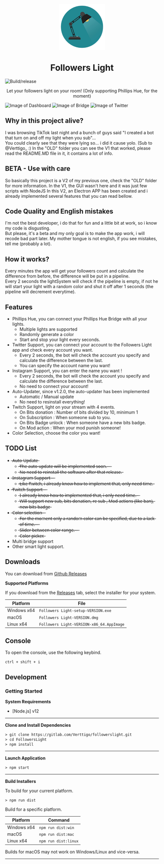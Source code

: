 <p align="center"><img src="./build/icon.png" width="150px" height="150px" alt="FollowersLight"></p>

<h1 align="center">Followers Light</h1>

![Build/release](https://github.com/Verttigo28/FollowersLight/workflows/Build/release/badge.svg)

<p align="center">Let your followers light on your room! (Only supporting Phillips Hue, for the moment)</p>

![Image of Dashboard](https://i.ibb.co/BGpKTmT/Dashboard.png)
![Image of Bridge](https://i.ibb.co/0cCv0jT/Bridge.png)
![Image of Twitter](https://i.ibb.co/tsJS7Rd/Twitter.png)

## Why in this project alive?

I was browsing TikTok last night and a bunch of guys said "I created a bot that turn on and off my light when you sub"...<br>
You could clearly see that they were lying so... i did it cause yolo. (Sub to @Verttigo_ :)
In the "OLD" folder you can see the V1 that worked, please read the README.MD file in it, it contains a lot of info.

## BETA - Use with care

So basically this project is a V2 of my previous one, check the "OLD" folder for more information.
In the V1, the GUI wasn't here and it was just few scripts with NodeJS
In this V2, an Electron APP has been created and i already implemented several features that you can read bellow.

## Code Quality and English mistakes

I'm not the best developer, i do that for fun and a little bit at work, so i know my code is disgusting.<br>
But please, it's a beta and my only goal is to make the app work, i will recode bad part later.
My mother tongue is not english, if you see mistakes, tell me (probably a lot). 

## How it works?

Every minutes the app will get your followers count and calculate the difference from before, the difference will be put in a pipeline.<br>
Every 2 seconds the lightSystem will check if the pipeline is empty, if not he will start your light with a random color and shut it off after 1 seconds (the pipeline will decrement everytime).

## Features

* Phillips Hue, you can connect your Phillips Hue Bridge with all your lights.
  * Multiple lights are supported
  * Randomly generate a color
  * Start and stop your light every seconds.
* Twitter Support, you can connect your account to the Followers Light app and check every account you want.
  * Every 2 seconds, the bot will check the account you specify and calculate the difference between the last.
  * You can specify the account name you want!
* Instagram Support, you can enter the name you want !
  * Every 2 seconds, the bot will check the account you specify and calculate the difference between the last.
  * No need to connect your account!
* Auto-Updater, since v1.2.0, the auto-updater has been implemented
  * Automatic / Manual update
  * No need to resinstall everything!
* Twitch Support, light on your stream with 4 events.
  * On Bits donation : Number of bits divided by 10, minimum 1
  * On Subscription : When someone sub to you.
  * On Bits Badge unlock : When someone have a new bits badge.
  * On Mod action : When your mod punish someone!
* Color Selection, choose the color you want!
  
## TODO List

* ̶A̶u̶t̶o̶-̶U̶p̶d̶a̶t̶e̶
  * ̶T̶h̶e̶ ̶a̶u̶t̶o̶-̶u̶p̶d̶a̶t̶e̶ ̶w̶i̶l̶l̶ ̶b̶e̶ ̶i̶m̶p̶l̶e̶m̶e̶n̶t̶e̶d̶ ̶s̶o̶o̶n̶.̶ ̶ ̶ ̶
  * ̶N̶o̶ ̶n̶e̶e̶d̶ ̶t̶o̶ ̶r̶e̶i̶n̶s̶t̶a̶l̶l̶ ̶t̶h̶e̶ ̶s̶o̶f̶t̶w̶a̶r̶e̶ ̶a̶f̶t̶e̶r̶ ̶t̶h̶a̶t̶ ̶r̶e̶l̶e̶a̶s̶e̶.̶
* ̶I̶n̶s̶t̶a̶g̶r̶a̶m̶ ̶S̶u̶p̶p̶o̶r̶t̶ ̶ ̶ ̶
  * ̶L̶i̶k̶e̶ ̶T̶w̶i̶t̶c̶h̶,̶ ̶i̶ ̶a̶l̶r̶e̶a̶d̶y̶ ̶k̶n̶o̶w̶ ̶h̶o̶w̶ ̶t̶o̶ ̶i̶m̶p̶l̶e̶m̶e̶n̶t̶ ̶t̶h̶a̶t̶,̶ ̶o̶n̶l̶y̶ ̶n̶e̶e̶d̶ ̶t̶i̶m̶e̶.̶  
* ̶T̶w̶i̶t̶c̶h̶ ̶S̶u̶p̶p̶o̶r̶t̶ ̶ ̶ ̶
  * ̶I̶ ̶a̶l̶r̶e̶a̶d̶y̶ ̶k̶n̶o̶w̶ ̶h̶o̶w̶ ̶t̶o̶ ̶i̶m̶p̶l̶e̶m̶e̶n̶t̶e̶d̶ ̶t̶h̶a̶t̶,̶ ̶i̶ ̶o̶n̶l̶y̶ ̶n̶e̶e̶d̶ ̶t̶i̶m̶e̶.̶ ̶ ̶
  * ̶W̶i̶l̶l̶ ̶s̶u̶p̶p̶o̶r̶t̶ ̶n̶e̶w̶ ̶s̶u̶b̶,̶ ̶b̶i̶t̶s̶ ̶d̶o̶n̶a̶t̶i̶o̶n̶,̶ ̶r̶e̶ ̶s̶u̶b̶ ̶,̶ ̶M̶o̶d̶ ̶a̶c̶t̶i̶o̶n̶s̶ ̶(̶l̶i̶k̶e̶ ̶b̶a̶n̶)̶,̶ ̶n̶e̶w̶ ̶b̶i̶t̶s̶ ̶b̶a̶d̶g̶e̶
* ̶C̶o̶l̶o̶r̶ ̶s̶e̶l̶e̶c̶t̶i̶o̶n̶ ̶ ̶ 
  * ̶F̶o̶r̶ ̶t̶h̶e̶ ̶m̶o̶m̶e̶n̶t̶ ̶o̶n̶l̶y̶ ̶a̶ ̶r̶a̶n̶d̶o̶m̶ ̶c̶o̶l̶o̶r̶ ̶c̶a̶n̶ ̶b̶e̶ ̶s̶p̶e̶c̶i̶f̶i̶e̶d̶,̶ ̶d̶u̶e̶ ̶t̶o̶ ̶a̶ ̶l̶a̶c̶k̶ ̶o̶f̶ ̶t̶i̶m̶e̶.̶ ̶ ̶ ̶
  * ̶S̶l̶i̶d̶e̶r̶ ̶b̶e̶t̶w̶e̶e̶n̶ ̶c̶o̶l̶o̶r̶ ̶r̶a̶n̶g̶e̶.̶ ̶ ̶ ̶
  * ̶C̶o̶l̶o̶r̶ ̶p̶i̶c̶k̶e̶r̶.̶
* Multi bridge support
* Other smart light support.

## Downloads

You can download from [Github Releases](https://github.com/Verttigo28/FollowersLight/releases/)


**Supported Platforms**

If you download from the [Releases](https://github.com/Verttigo28/FollowersLight/releases/) tab, select the installer for your system.

| Platform | File |
| -------- | ---- |
| Windows x64 | `Followers Light-setup-VERSION.exe` |
| macOS | `Followers Light-VERSION.dmg` |
| Linux x64 | `Followers Light-VERSION-x86_64.AppImage` |

## Console

To open the console, use the following keybind.

```console
ctrl + shift + i
```

## Development

### Getting Started

**System Requirements**

* [Node.js] v12

---

**Clone and Install Dependencies**

```console
> git clone https://gitlab.com/Verttigo/followerslight.git
> cd FollowersLight
> npm install
```

---

**Launch Application**

```console
> npm start
```

---

**Build Installers**

To build for your current platform.

```console
> npm run dist
```

Build for a specific platform.

| Platform    | Command              |
| ----------- | -------------------- |
| Windows x64 | `npm run dist:win`   |
| macOS       | `npm run dist:mac`   |
| Linux x64   | `npm run dist:linux` |

Builds for macOS may not work on Windows/Linux and vice-versa.

---
